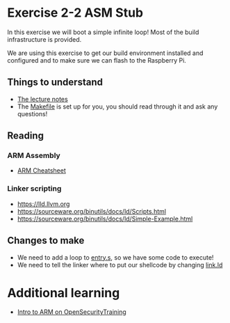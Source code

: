 # Exercise 2-2 ASM Stub

In this exercise we will boot a simple infinite loop!
Most of the build infrastructure is provided.

We are using this exercise to get our build environment
installed and configured and to make sure we can flash
to the Raspberry Pi.

## Things to understand

- [The lecture notes](../../README.md#setting-up-the-cross-compilation-environment-and-an-asm-stub)
- The [Makefile](./Makefile) is set up for you, you should read through it and ask any questions!

## Reading

### ARM Assembly
- [ARM Cheatsheet](https://comp.anu.edu.au/courses/comp2300/resources/03-ARM-cheat-sheet/) 

### Linker scripting

- https://lld.llvm.org
- https://sourceware.org/binutils/docs/ld/Scripts.html
- https://sourceware.org/binutils/docs/ld/Simple-Example.html

## Changes to make
- We need to add a loop to [entry.s](./entry.s), so we have some code to execute!
- We need to tell the linker where to put our shellcode by changing [link.ld](./link.ld)

# Additional learning
- [Intro to ARM on OpenSecurityTraining](https://opensecuritytraining.info/IntroARM.html)
